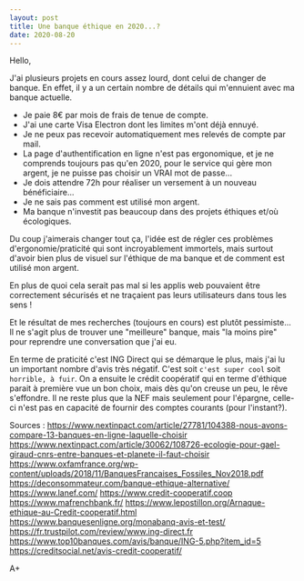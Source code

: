 ```yaml
---
layout: post
title: Une banque éthique en 2020...?
date: 2020-08-20
---
```


Hello,

J'ai plusieurs projets en cours assez lourd, dont celui de changer de banque. En effet, il y a un certain nombre de détails qui m'ennuient avec ma banque actuelle.

- Je paie 8€ par mois de frais de tenue de compte.
- J'ai une carte Visa Electron dont les limites m'ont déjà ennuyé.
- Je ne peux pas recevoir automatiquement mes relevés de compte par mail.
- La page d'authentification en ligne n'est pas ergonomique, et je ne comprends toujours pas qu'en 2020, pour le service qui gère mon argent, je ne puisse pas choisir un VRAI mot de passe...
- Je dois attendre 72h pour réaliser un versement à un nouveau bénéficiaire...
- Je ne sais pas comment est utilisé mon argent.
- Ma banque n'investit pas beaucoup dans des projets éthiques et/où écologiques.

Du coup j'aimerais changer tout ça, l'idée est de régler ces problèmes d'ergonomie/praticité qui sont incroyablement immortels, mais surtout d'avoir bien plus de visuel sur l'éthique de ma banque et de comment est utilisé mon argent.

En plus de quoi cela serait pas mal si les applis web pouvaient être correctement sécurisés et ne traçaient pas leurs utilisateurs dans tous les sens !

Et le résultat de mes recherches (toujours en cours) est plutôt pessimiste... Il ne s'agit plus de trouver une "meilleure" banque, mais "la moins pire" pour reprendre une conversation que j'ai eu.

En terme de praticité c'est ING Direct qui se démarque le plus, mais j'ai lu un important nombre d'avis très négatif. C'est soit `c'est super cool` soit `horrible, à fuir`. On a ensuite le crédit coopératif qui en terme d'éthique parait à première vue un bon choix, mais dès qu'on creuse un peu, le rêve s'effondre. Il ne reste plus que la NEF mais seulement pour l'épargne, celle-ci n'est pas en capacité de fournir des comptes courants (pour l'instant?).

Sources :
https://www.nextinpact.com/article/27781/104388-nous-avons-compare-13-banques-en-ligne-laquelle-choisir
https://www.nextinpact.com/article/30062/108726-ecologie-pour-gael-giraud-cnrs-entre-banques-et-planete-il-faut-choisir
https://www.oxfamfrance.org/wp-content/uploads/2018/11/BanquesFrancaises_Fossiles_Nov2018.pdf
https://deconsommateur.com/banque-ethique-alternative/
https://www.lanef.com/
https://www.credit-cooperatif.coop
https://www.mafrenchbank.fr/
https://www.lepostillon.org/Arnaque-ethique-au-Credit-cooperatif.html
https://www.banquesenligne.org/monabanq-avis-et-test/
https://fr.trustpilot.com/review/www.ing-direct.fr
https://www.top10banques.com/avis/banque/ING-5.php?item_id=5
https://creditsocial.net/avis-credit-cooperatif/

A+
